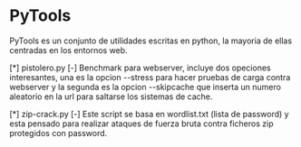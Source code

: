 PyTools
=======

PyTools es un conjunto de utilidades escritas en python, la mayoria de ellas centradas en los entornos web.


[*] pistolero.py
	[-] Benchmark para webserver, incluye dos opeciones interesantes, una es la opcion --stress para hacer pruebas de carga contra webserver y la segunda es la opcion --skipcache que inserta un numero aleatorio en la url para saltarse los sistemas de cache.

[*] zip-crack.py
	[-] Este script se basa en wordlist.txt (lista de password) y esta pensado para realizar ataques de fuerza bruta contra ficheros zip protegidos con password.
